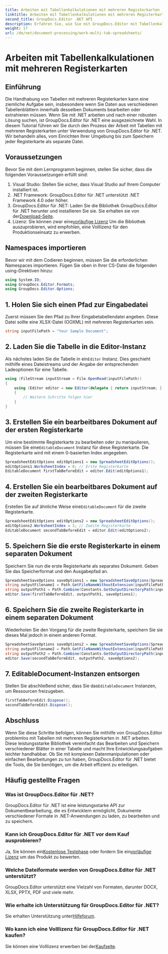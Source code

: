 ```yaml
---
title: Arbeiten mit Tabellenkalkulationen mit mehreren Registerkarten
linktitle: Arbeiten mit Tabellenkalkulationen mit mehreren Registerkarten
second_title: GroupDocs.Editor .NET API
description: Erfahren Sie, wie Sie mit GroupDocs.Editor mit Tabellenkalkulationen mit mehreren Registerkarten in .NET arbeiten. Schritt-für-Schritt-Anleitung, Codebeispiele und bewährte Methoden inklusive.
weight: 17
url: /de/net/document-processing/work-multi-tab-spreadsheets/
---
```


# Arbeiten mit Tabellenkalkulationen mit mehreren Registerkarten

## Einführung
Die Handhabung von Tabellen mit mehreren Registerkarten kann eine ziemliche Aufgabe sein, insbesondere wenn Sie Daten aus verschiedenen Tabellenblättern innerhalb desselben Dokuments bearbeiten oder extrahieren müssen. Wenn Sie mit .NET arbeiten und nach einer robusten Lösung suchen, ist GroupDocs.Editor für .NET eine ausgezeichnete Wahl. In diesem Tutorial führen wir Sie durch den Prozess der Arbeit mit Tabellen mit mehreren Registerkarten unter Verwendung von GroupDocs.Editor für .NET. Wir behandeln alles, vom Einrichten Ihrer Umgebung bis zum Speichern jeder Registerkarte als separate Datei.
## Voraussetzungen
Bevor Sie mit dem Lernprogramm beginnen, stellen Sie sicher, dass die folgenden Voraussetzungen erfüllt sind:
1. Visual Studio: Stellen Sie sicher, dass Visual Studio auf Ihrem Computer installiert ist.
2. .NET Framework: GroupDocs.Editor für .NET unterstützt .NET Framework 4.0 oder höher.
3. GroupDocs.Editor für .NET: Laden Sie die Bibliothek GroupDocs.Editor für .NET herunter und installieren Sie sie. Sie erhalten sie von der[Download-Seite](https://releases.groupdocs.com/editor/net/).
4.  Lizenz: Sie können zwar eine[vorläufige Lizenz](https://purchase.groupdocs.com/temporary-license/) Um die Bibliothek auszuprobieren, wird empfohlen, eine Volllizenz für den Produktionseinsatz zu erwerben.
## Namespaces importieren
Bevor wir mit dem Codieren beginnen, müssen Sie die erforderlichen Namespaces importieren. Fügen Sie oben in Ihrer CS-Datei die folgenden using-Direktiven hinzu:
```csharp
using System.IO;
using GroupDocs.Editor.Formats;
using GroupDocs.Editor.Options;
```
## 1. Holen Sie sich einen Pfad zur Eingabedatei
Zuerst müssen Sie den Pfad zu Ihrer Eingabetabellendatei angeben. Diese Datei sollte eine XLSX-Datei (OOXML) mit mehreren Registerkarten sein.
```csharp
string inputFilePath = "Your Sample Document";
```
## 2. Laden Sie die Tabelle in die Editor-Instanz
 Als nächstes laden Sie die Tabelle in ein`Editor` Instanz. Dies geschieht mithilfe eines Dateistreams und der Angabe der entsprechenden Ladeoptionen für eine Tabelle.
```csharp
using (FileStream inputStream = File.OpenRead(inputFilePath))
{
    using (Editor editor = new Editor(delegate { return inputStream; }, delegate { return new SpreadsheetLoadOptions(); }))
    {
        // Weitere Schritte folgen hier
    }
}
```
## 3. Erstellen Sie ein bearbeitbares Dokument auf der ersten Registerkarte
 Um eine bestimmte Registerkarte zu bearbeiten oder zu manipulieren, müssen Sie eine`EditableDocument` Instanz für diese Registerkarte. Die Registerkarte wird mit einem 0-basierten Index angegeben.
```csharp
SpreadsheetEditOptions editOptions1 = new SpreadsheetEditOptions();
editOptions1.WorksheetIndex = 0; // Erste Registerkarte
EditableDocument firstTabBeforeEdit = editor.Edit(editOptions1);
```
## 4. Erstellen Sie ein bearbeitbares Dokument auf der zweiten Registerkarte
 Erstellen Sie auf ähnliche Weise eine`EditableDocument` für die zweite Registerkarte.
```csharp
SpreadsheetEditOptions editOptions2 = new SpreadsheetEditOptions();
editOptions2.WorksheetIndex = 1; // Zweite Registerkarte
EditableDocument secondTabBeforeEdit = editor.Edit(editOptions2);
```
## 5. Speichern Sie die erste Registerkarte in einem separaten Dokument
Speichern Sie nun die erste Registerkarte als separates Dokument. Geben Sie das Speicherformat und den Ausgabepfad an.
```csharp
SpreadsheetSaveOptions saveOptions1 = new SpreadsheetSaveOptions(SpreadsheetFormats.Xlsm);
string outputFilename1 = Path.GetFileNameWithoutExtension(inputFilePath) + "_tab1.xlsm";
string outputPath1 = Path.Combine(Constants.GetOutputDirectoryPath(inputFilePath), outputFilename1);
editor.Save(firstTabBeforeEdit, outputPath1, saveOptions1);
```
## 6. Speichern Sie die zweite Registerkarte in einem separaten Dokument
Wiederholen Sie den Vorgang für die zweite Registerkarte, speichern Sie sie dieses Mal jedoch in einem anderen Format.
```csharp
SpreadsheetSaveOptions saveOptions2 = new SpreadsheetSaveOptions(SpreadsheetFormats.Xlsb);
string outputFilename2 = Path.GetFileNameWithoutExtension(inputFilePath) + "_tab2.xlsb";
string outputPath2 = Path.Combine(Constants.GetOutputDirectoryPath(inputFilePath), outputFilename2);
editor.Save(secondTabBeforeEdit, outputPath2, saveOptions2);
```
## 7. EditableDocument-Instanzen entsorgen
 Stellen Sie abschließend sicher, dass Sie das`EditableDocument` Instanzen, um Ressourcen freizugeben.
```csharp
firstTabBeforeEdit.Dispose();
secondTabBeforeEdit.Dispose();
```

## Abschluss
Wenn Sie diese Schritte befolgen, können Sie mithilfe von GroupDocs.Editor problemlos mit Tabellen mit mehreren Registerkarten in .NET arbeiten. Diese leistungsstarke Bibliothek vereinfacht das Bearbeiten und Speichern verschiedener Blätter in einer Tabelle und macht Ihre Entwicklungsaufgaben leichter handhabbar. Ob Sie mit komplexen Datenmanipulationen oder einfachen Bearbeitungen zu tun haben, GroupDocs.Editor für .NET bietet die Tools, die Sie benötigen, um die Arbeit effizient zu erledigen.
## Häufig gestellte Fragen
### Was ist GroupDocs.Editor für .NET?
GroupDocs.Editor für .NET ist eine leistungsstarke API zur Dokumentbearbeitung, die es Entwicklern ermöglicht, Dokumente verschiedener Formate in .NET-Anwendungen zu laden, zu bearbeiten und zu speichern.
### Kann ich GroupDocs.Editor für .NET vor dem Kauf ausprobieren?
 Ja, Sie können ein[Kostenlose Testphase](https://releases.groupdocs.com/) oder fordern Sie ein[vorläufige Lizenz](https://purchase.groupdocs.com/temporary-license/) um das Produkt zu bewerten.
### Welche Dateiformate werden von GroupDocs.Editor für .NET unterstützt?
GroupDocs.Editor unterstützt eine Vielzahl von Formaten, darunter DOCX, XLSX, PPTX, PDF und viele mehr.
### Wie erhalte ich Unterstützung für GroupDocs.Editor für .NET?
 Sie erhalten Unterstützung unter[Hilfeforum](https://forum.groupdocs.com/c/editor/20).
### Wo kann ich eine Volllizenz für GroupDocs.Editor für .NET kaufen?
 Sie können eine Volllizenz erwerben bei der[Kaufseite](https://purchase.groupdocs.com/buy).